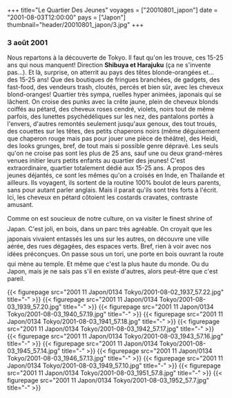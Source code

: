 +++
title="Le Quartier Des Jeunes"
voyages = ["20010801_japon"]
date = "2001-08-03T12:00:00"
pays = ["Japon"]
thumbnail="header/20010801_japon/3.jpg"
+++
### 3 août 2001

Nous repartons à la découverte de Tokyo. Il faut qu'on les trouve, ces 15-25 
ans qui nous manquent! Direction <b>Shibuya et Harajuku</b> (ça ne s'invente 
pas...). Et là, surprise, on atterrit au pays des têtes blonde-orangées et... des 
15-25 ans! Que des boutiques de fringues branchées, de gadgets, des fast-food, 
des vendeurs trash, cloutés, percés et bien sûr, avec les cheveux blond-oranges! 
Quartier très sympa, ruelles hyper animées, japonais qui se lâchent. On croise 
des punks avec la crête jaune, plein de cheveux blonds coiffés au pétard, des 
cheveux roses cendré, violets, noirs tout de même parfois, des lunettes psychédéliques 
sur les nez, des pantalons portés à l'envers, d'autres remontés seulement jusqu'aux 
genoux, des tout troués, des couettes sur les têtes, des petits chaperons noirs 
(même déguisement que chaperon rouge mais pas pour jouer une pièce de théâtre), 
des Heidi, des looks grunges, bref, de tout mais si possible genre dépravé. 
Les seuls qu'on ne croise pas sont les plus de 25 ans, sauf une ou deux grand-mères 
venues initier leurs petits enfants au quartier des jeunes! C'est extraordinaire, 
quartier totalement dédié aux 15-25 ans. A propos des jeunes déjantés, ce sont 
les mêmes qu'on a croisés en Inde, en Thailande et ailleurs. Ils voyagent, ils 
sortent de la routine 100% boulot de leurs parents, sans pour autant parler 
anglais. Mais il parait qu'ils sont très forts à l'écrit. Ici, les cheveux en 
pétard côtoient les costards cravates, contraste amusant.

Comme on est soucieux de notre culture, on va visiter le finest shrine of 
Japan. C'est joli, en bois, dans un parc très agréable. On croyait que les 
japonais vivaient entassés les uns sur les autres, on découvre une ville aérée, 
des rues dégagées, des espaces verts. Bref, rien à voir avec nos idées préconçues. 
On passe sous un tori, une porte en bois ouvrant la route qui mène au temple. 
Et même que c'est la plus haute du monde. Ou du Japon, mais je ne sais pas s'il 
en existe d'autres, alors peut-être que c'est pareil.


{{< figurepage src="2001 11 Japon/0134 Tokyo/2001-08-02_1937_57.22.jpg" title="-"  >}}
{{< figurepage src="2001 11 Japon/0134 Tokyo/2001-08-03_1939_57.20.jpg" title="-"  >}}
{{< figurepage src="2001 11 Japon/0134 Tokyo/2001-08-03_1940_57.19.jpg" title="-"  >}}
{{< figurepage src="2001 11 Japon/0134 Tokyo/2001-08-03_1941_57.18.jpg" title="-"  >}}
{{< figurepage src="2001 11 Japon/0134 Tokyo/2001-08-03_1942_57.17.jpg" title="-"  >}}
{{< figurepage src="2001 11 Japon/0134 Tokyo/2001-08-03_1943_57.16.jpg" title="-"  >}}
{{< figurepage src="2001 11 Japon/0134 Tokyo/2001-08-03_1945_57.14.jpg" title="-"  >}}
{{< figurepage src="2001 11 Japon/0134 Tokyo/2001-08-03_1946_57.13.jpg" title="-"  >}}
{{< figurepage src="2001 11 Japon/0134 Tokyo/2001-08-03_1949_57.10.jpg" title="-"  >}}
{{< figurepage src="2001 11 Japon/0134 Tokyo/2001-08-03_1951_57.8.jpg" title="-"  >}}
{{< figurepage src="2001 11 Japon/0134 Tokyo/2001-08-03_1952_57.7.jpg" title="-"  >}}


